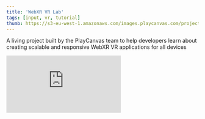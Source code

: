 ```yaml
---
title: 'WebXR VR Lab'
tags: [input, vr, tutorial]
thumb: https://s3-eu-west-1.amazonaws.com/images.playcanvas.com/projects/12/446331/CAAA6B-image-75.jpg
---
```


A living project built by the PlayCanvas team to help developers learn about creating scalable and responsive WebXR VR applications for all devices
<div className="iframe-container">
    <iframe loading="lazy" src="https://playcanv.as/p/sAsiDvtC/" title="WebXR VR Lab" webkitallowfullscreen="true" mozallowfullscreen="true" allow="autoplay" allowfullscreen="true" allowvr="" scrolling="no" frameborder="0" />
</div>
